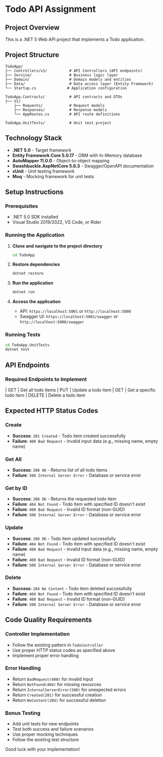 # Todo API Assignment

## Project Overview

This is a .NET 5 Web API project that implements a Todo application.

## Project Structure

```
TodoApp/
├── Controllers/v1/          # API Controllers (API endpoints)
├── Service/                 # Business logic layer
├── Domain/                  # Domain models and entities
├── Data/                    # Data access layer (Entity Framework)
└── Startup.cs              # Application configuration

TodoApp.Contracts/           # API contracts and DTOs
├── V1/
    ├── Requests/            # Request models
    ├── Responses/           # Response models
    └── AppRoutes.cs         # API route definitions

TodoApp.UnitTests/           # Unit test project
```

## Technology Stack

- **.NET 5.0** - Target framework
- **Entity Framework Core 5.0.17** - ORM with In-Memory database
- **AutoMapper 11.0.0** - Object-to-object mapping
- **Swashbuckle.AspNetCore 5.6.3** - Swagger/OpenAPI documentation
- **xUnit** - Unit testing framework
- **Moq** - Mocking framework for unit tests

## Setup Instructions

### Prerequisites
- .NET 5.0 SDK installed
- Visual Studio 2019/2022, VS Code, or Rider

### Running the Application
1. **Clone and navigate to the project directory**
   ```bash
   cd TodoApp
   ```

2. **Restore dependencies**
   ```bash
   dotnet restore
   ```

3. **Run the application**
   ```bash
   dotnet run
   ```

4. **Access the application**
   - API: `https://localhost:5001` or `http://localhost:5000`
   - Swagger UI: `https://localhost:5001/swagger` or `http://localhost:5000/swagger`

### Running Tests
```bash
cd TodoApp.UnitTests
dotnet test
```

## API Endpoints

### Required Endpoints to Implement

| GET | Get all todo items
| PUT | Update a todo item
| GET | Get a specific todo item 
| DELETE | Delete a todo item

## Expected HTTP Status Codes

### Create
- **Success**: `201 Created` - Todo item created successfully
- **Failure**: `400 Bad Request` - Invalid input data (e.g., missing name, empty name)

### Get All
- **Success**: `200 OK` - Returns list of all todo items
- **Failure**: `500 Internal Server Error` - Database or service error

### Get by ID
- **Success**: `200 OK` - Returns the requested todo item
- **Failure**: `404 Not Found` - Todo item with specified ID doesn't exist
- **Failure**: `400 Bad Request` - Invalid ID format (non-GUID)
- **Failure**: `500 Internal Server Error` - Database or service error

### Update
- **Success**: `200 OK` - Todo item updated successfully
- **Failure**: `404 Not Found` - Todo item with specified ID doesn't exist
- **Failure**: `400 Bad Request` - Invalid input data (e.g., missing name, empty name)
- **Failure**: `400 Bad Request` - Invalid ID format (non-GUID)
- **Failure**: `500 Internal Server Error` - Database or service error

### Delete
- **Success**: `204 No Content` - Todo item deleted successfully
- **Failure**: `404 Not Found` - Todo item with specified ID doesn't exist
- **Failure**: `400 Bad Request` - Invalid ID format (non-GUID)
- **Failure**: `500 Internal Server Error` - Database or service error

## Code Quality Requirements

### Controller Implementation
- Follow the existing pattern in `TodoController`
- Use proper HTTP status codes as specified above
- Implement proper error handling

### Error Handling
- Return `BadRequest(400)` for invalid input
- Return `NotFound(404)` for missing resources
- Return `InternalServerError(500)` for unexpected errors
- Return `Created(201)` for successful creation
- Return `NoContent(204)` for successful deletion

### Bonus Testing
- Add unit tests for new endpoints
- Test both success and failure scenarios
- Use proper mocking techniques
- Follow the existing test structure

Good luck with your implementation!
